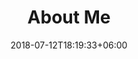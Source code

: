 ---
title: "About Me"
date: 2018-07-12T18:19:33+06:00
heading : "I am Andreea Muresan, a VR Interaction Design PhD student (soon graduate) of the University of Copenhagen, Denmark.  "
description : "I specialize in designing and prototyping human-centred XR interactions using my Human-Conputer Interaction researcher background and my creative skills."
expertise_title: "Expertise"
expertise_sectors: ["XR Interaction Design", "Prototyping", "User Experience", "Digital Design/Sketching/Illustration", "User/Expert/Remote/Lab Study", "Workshop","Interview", "Design Thinking/Design-Space Making", "Animation &  3D Modelling", "Concept/Text", "Qualitative Analysis", "Requirements Specification",  "Science Communication"]
tools_title: Tools and Hardware
tools_sectors: ["Meta Quest", "HTC Vive", "Unity 3D", "Unreal Engine", "Figma", "Blender", "Clip Studio Art","Descript"]
---